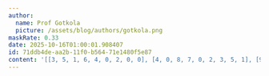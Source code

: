 ```yaml
---
author:
  name: Prof Gotkola
  picture: /assets/blog/authors/gotkola.png
maskRate: 0.33
date: 2025-10-16T01:00:01.908407
id: 71ddb4de-aa2b-11f0-b564-71e1480f5e87
content: '[[3, 5, 1, 6, 4, 0, 2, 0, 0], [4, 0, 8, 7, 0, 2, 3, 5, 1], [9, 2, 0, 3, 0, 5, 0, 6, 4], [0, 9, 5, 4, 8, 7, 6, 1, 0], [7, 4, 6, 1, 0, 3, 0, 8, 9], [1, 0, 3, 0, 5, 6, 7, 0, 2], [8, 1, 2, 0, 0, 0, 0, 3, 6], [0, 0, 4, 0, 0, 9, 1, 7, 0], [0, 7, 9, 8, 0, 1, 4, 2, 5]]'
---
```

